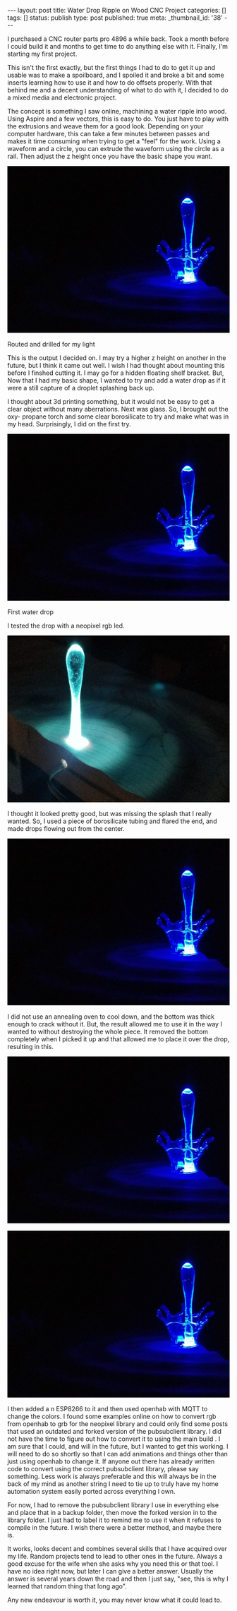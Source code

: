 \--- layout: post title: Water Drop Ripple on Wood CNC Project categories: []
tags: [] status: publish type: post published: true meta: _thumbnail_id: '38'
\---

I purchased a CNC router parts pro 4896 a while back. Took a month before I
could build it and months to get time to do anything else with it. Finally,
I'm starting my first project.

This isn't the first exactly, but the first things I had to do to get it up
and usable was to make a spoilboard, and I spoiled it and broke a bit and some
inserts learning how to use it and how to do offsets properly. With that
behind me and a decent understanding of what to do with it, I decided to do a
mixed media and electronic project.

The concept is something I saw online, machining a water ripple into wood.
Using Aspire and a few vectors, this is easy to do. You just have to play with
the extrusions and weave them for a good look. Depending on your computer
hardware, this can take a few minutes between passes and makes it time
consuming when trying to get a "feel" for the work. Using a waveform and a
circle, you can extrude the waveform using the circle as a rail. Then adjust
the z height once you have the basic shape you want.

![Routed and drilled for my light](/img/upload.jpg)

Routed and drilled for my light

This is the output I decided on. I may try a higher z height on another in the
future, but I think it came out well. I wish I had thought about mounting this
before I finshed cutting it. I may go for a hidden floating shelf bracket.
But, Now that I had my basic shape, I wanted to try and add a water drop as if
it were a still capture of a droplet splashing back up.  

I thought about 3d printing something, but it would not be easy to get a clear
object without many aberrations. Next was glass. So, I brought out the oxy-
propane torch and some clear borosilicate to try and make what was in my head.
Surprisingly, I did on the first try.

![First water drop](/img/upload.jpg)

First water drop

I tested the drop with a neopixel rgb led.

![upload.gif](/img/upload.gif)

I thought it looked pretty good, but was missing the splash that I really
wanted. So, I used a piece of borosilicate tubing and flared the end, and made
drops flowing out from the center.

![upload.jpg](/img/upload.jpg)

I did not use an annealing oven to cool down, and the bottom was thick enough
to crack without it. But, the result allowed me to use it in the way I wanted
to without destroying the whole piece. It removed the bottom completely when I
picked it up and that allowed me to place it over the drop, resulting in this.

![upload.jpg](/img/upload.jpg)

![upload.jpg](/img/upload.jpg)

I then added a n ESP8266 to it and then used openhab with MQTT to change the
colors. I found some examples online on how to convert rgb from openhab to grb
for the neopixel library and could only find some posts that used an outdated
and forked version of the pubsubclient library. I did not have the time to
figure out how to convert it to using the main build . I am sure that I could,
and will in the future, but I wanted to get this working. I will need to do so
shortly so that I can add animations and things other than just using openhab
to change it. If anyone out there has already written code to convert using
the correct pubsubclient library, please say something. Less work is always
preferable and this will always be in the back of my mind as another string I
need to tie up to truly have my home automation system easily ported across
everything I own.

For now, I had to remove the pubsubclient library I use in everything else and
place that in a backup folder, then move the forked version in to the library
folder. I just had to label it to remind me to use it when it refuses to
compile in the future. I wish there were a better method, and maybe there is.

It works, looks decent and combines several skills that I have acquired over
my life. Random projects tend to lead to other ones in the future. Always a
good excuse for the wife when she asks why you need this or that tool. I have
no idea right now, but later I can give a better answer. Usually the answer is
several years down the road and then I just say, "see, this is why I learned
that random thing that long ago".

Any new endeavour is worth it, you may never know what it could lead to.

